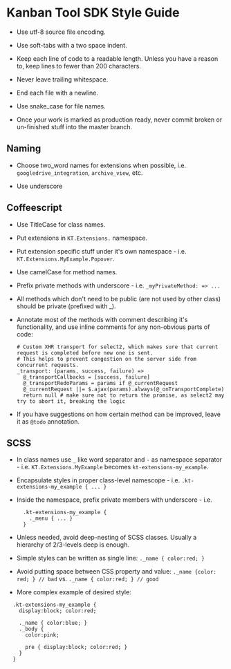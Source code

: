 # Kanban Tool SDK Style Guide

* Use utf-8 source file encoding.

* Use soft-tabs with a two space indent.

* Keep each line of code to a readable length. Unless you have a reason to, keep lines to fewer than 200 characters.

* Never leave trailing whitespace.

* End each file with a newline.

* Use snake_case for file names.

* Once your work is marked as production ready, never commit broken or un-finished stuff into the master branch.

## Naming

* Choose two_word names for extensions when possible, i.e. ```googledrive_integration```, ```archive_view```, etc.

* Use underscore

## Coffeescript

* Use TitleCase for class names.

* Put extensions in ```KT.Extensions.``` namespace.

* Put extension specific stuff under it's own namespace - i.e. ```KT.Extensions.MyExample.Popover```.

* Use camelCase for method names.

* Prefix private methods with underscore - i.e. ```_myPrivateMethod: => ...```

* All methods which don't need to be public (are not used by other class) should be private (prefixed with _).

* Annotate most of the methods with comment describing it's functionality, and use inline comments for any non-obvious parts of code:
  ```
  # Custom XHR transport for select2, which makes sure that current request is completed before new one is sent.
  # This helps to prevent congestion on the server side from concurrent requests.
  _transport: (params, success, failure) =>
    @_transportCallbacks = [success, failure]
    @_transportRedoParams = params if @_currentRequest
    @_currentRequest ||= $.ajax(params).always(@_onTransportComplete)
    return null # make sure not to return the promise, as select2 may try to abort it, breaking the logic

  ```

* If you have suggestions on how certain method can be improved, leave it as ```@todo``` annotation.

## SCSS

* In class names use ```_``` like word separator and ```-``` as namespace separator - i.e. ```KT.Extensions.MyExample``` becomes ```kt-extensions-my_example```.

* Encapsulate styles in proper class-level namescope - i.e. ```.kt-extensions-my_example { ... }```

* Inside the namespace, prefix private members with underscore - i.e.
  ```
    .kt-extensions-my_example {
      ._menu { ... }
    }
  ```
* Unless needed, avoid deep-nesting of SCSS classes. Usually a hierarchy of 2/3-levels deep is enough.

* Simple styles can be written as single line: ```._name { color:red; }```

* Avoid putting space between CSS property and value: ```._name {color: red; } // bad``` vs. ```._name { color:red; } // good```

* More complex example of desired style:
 ```
   .kt-extensions-my_example {
     display:block; color:red;

     ._name { color:blue; }
     ._body {
       color:pink;

       pre { display:block; color:red; }
     }
   }
 ```
